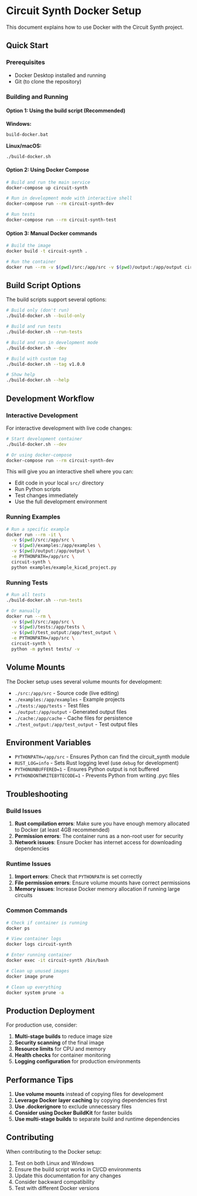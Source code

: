 # Circuit Synth Docker Setup

This document explains how to use Docker with the Circuit Synth project.

## Quick Start

### Prerequisites

- Docker Desktop installed and running
- Git (to clone the repository)

### Building and Running

#### Option 1: Using the build script (Recommended)

**Windows:**
```cmd
build-docker.bat
```

**Linux/macOS:**
```bash
./build-docker.sh
```

#### Option 2: Using Docker Compose

```bash
# Build and run the main service
docker-compose up circuit-synth

# Run in development mode with interactive shell
docker-compose run --rm circuit-synth-dev

# Run tests
docker-compose run --rm circuit-synth-test
```

#### Option 3: Manual Docker commands

```bash
# Build the image
docker build -t circuit-synth .

# Run the container
docker run --rm -v $(pwd)/src:/app/src -v $(pwd)/output:/app/output circuit-synth
```

## Build Script Options

The build scripts support several options:

```bash
# Build only (don't run)
./build-docker.sh --build-only

# Build and run tests
./build-docker.sh --run-tests

# Build and run in development mode
./build-docker.sh --dev

# Build with custom tag
./build-docker.sh --tag v1.0.0

# Show help
./build-docker.sh --help
```

## Development Workflow

### Interactive Development

For interactive development with live code changes:

```bash
# Start development container
./build-docker.sh --dev

# Or using docker-compose
docker-compose run --rm circuit-synth-dev
```

This will give you an interactive shell where you can:
- Edit code in your local `src/` directory
- Run Python scripts
- Test changes immediately
- Use the full development environment

### Running Examples

```bash
# Run a specific example
docker run --rm -it \
  -v $(pwd)/src:/app/src \
  -v $(pwd)/examples:/app/examples \
  -v $(pwd)/output:/app/output \
  -e PYTHONPATH=/app/src \
  circuit-synth \
  python examples/example_kicad_project.py
```

### Running Tests

```bash
# Run all tests
./build-docker.sh --run-tests

# Or manually
docker run --rm \
  -v $(pwd)/src:/app/src \
  -v $(pwd)/tests:/app/tests \
  -v $(pwd)/test_output:/app/test_output \
  -e PYTHONPATH=/app/src \
  circuit-synth \
  python -m pytest tests/ -v
```

## Volume Mounts

The Docker setup uses several volume mounts for development:

- `./src:/app/src` - Source code (live editing)
- `./examples:/app/examples` - Example projects
- `./tests:/app/tests` - Test files
- `./output:/app/output` - Generated output files
- `./cache:/app/cache` - Cache files for persistence
- `./test_output:/app/test_output` - Test output files

## Environment Variables

- `PYTHONPATH=/app/src` - Ensures Python can find the circuit_synth module
- `RUST_LOG=info` - Sets Rust logging level (use `debug` for development)
- `PYTHONUNBUFFERED=1` - Ensures Python output is not buffered
- `PYTHONDONTWRITEBYTECODE=1` - Prevents Python from writing .pyc files

## Troubleshooting

### Build Issues

1. **Rust compilation errors**: Make sure you have enough memory allocated to Docker (at least 4GB recommended)
2. **Permission errors**: The container runs as a non-root user for security
3. **Network issues**: Ensure Docker has internet access for downloading dependencies

### Runtime Issues

1. **Import errors**: Check that `PYTHONPATH` is set correctly
2. **File permission errors**: Ensure volume mounts have correct permissions
3. **Memory issues**: Increase Docker memory allocation if running large circuits

### Common Commands

```bash
# Check if container is running
docker ps

# View container logs
docker logs circuit-synth

# Enter running container
docker exec -it circuit-synth /bin/bash

# Clean up unused images
docker image prune

# Clean up everything
docker system prune -a
```

## Production Deployment

For production use, consider:

1. **Multi-stage builds** to reduce image size
2. **Security scanning** of the final image
3. **Resource limits** for CPU and memory
4. **Health checks** for container monitoring
5. **Logging configuration** for production environments

## Performance Tips

1. **Use volume mounts** instead of copying files for development
2. **Leverage Docker layer caching** by copying dependencies first
3. **Use .dockerignore** to exclude unnecessary files
4. **Consider using Docker BuildKit** for faster builds
5. **Use multi-stage builds** to separate build and runtime dependencies

## Contributing

When contributing to the Docker setup:

1. Test on both Linux and Windows
2. Ensure the build script works in CI/CD environments
3. Update this documentation for any changes
4. Consider backward compatibility
5. Test with different Docker versions 